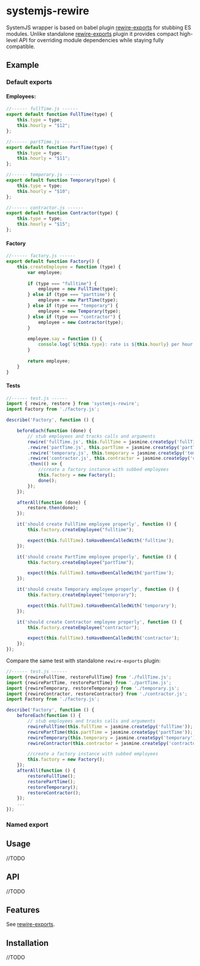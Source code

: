 # systemjs-rewire
SystemJS wrapper is based on babel plugin [rewire-exports](https://github.com/asapach/babel-plugin-rewire-exports) for stubbing ES modules. Unlike standalone [rewire-exports](https://github.com/asapach/babel-plugin-rewire-exports) plugin it provides compact high-level API for overriding module dependencies while staying fully compatible.

## Example

### Default exports

#### Employees:
```javascript
//------ fullTime.js ------
export default function FullTime(type) {
    this.type = type;
    this.hourly = "$12";
};

//------ partTime.js ------
export default function PartTime(type) {
    this.type = type;
    this.hourly = "$11";
};

//------ temporary.js ------
export default function Temporary(type) {
    this.type = type;
    this.hourly = "$10";
};

//------ contractor.js ------
export default function Contractor(type) {
    this.type = type;
    this.hourly = "$15";
};
```

#### Factory
```javascript
//------ factory.js ------
export default function Factory() {
    this.createEmployee = function (type) {
        var employee;
 
        if (type === "fulltime") {
            employee = new FullTime(type);
        } else if (type === "parttime") {
            employee = new PartTime(type);
        } else if (type === "temporary") {
            employee = new Temporary(type);
        } else if (type === "contractor") {
            employee = new Contractor(type);
        }
 
        employee.say = function () {
            console.log(`${this.type}: rate is ${this.hourly} per hour.`);
        }
 
        return employee;
    }
}
```

#### Tests
```javascript
//------ test.js ------
import { rewire, restore } from 'systemjs-rewire';
import Factory from './factory.js';

describe('Factory', function () {

    beforeEach(function (done) {
        // stub employees and tracks calls and arguments
        rewire('fullTime.js', this.fullTime = jasmine.createSpy('fullTime'))
        .rewire('partTime.js', this.partTime = jasmine.createSpy('partTime'))
        .rewire('temporary.js', this.temporary = jasmine.createSpy('temporary'))
        .rewire('contractor.js', this.contractor = jasmine.createSpy('contractor'))
        .then(() => {
            //create a factory instance with subbed employees
            this.factory = new Factory();
            done();
        });
    });

    afterAll(function (done) {
        restore.then(done);
    });

    it('should create FullTime employee properly', function () {
        this.factory.createEmployee("fulltime");

        expect(this.fullTime).toHaveBeenCalledWith('fulltime');
    });

    it('should create PartTime employee properly', function () {
        this.factory.createEmployee("partTime");

        expect(this.fullTime).toHaveBeenCalledWith('partTime');
    });

    it('should create Temporary employee properly', function () {
        this.factory.createEmployee("temporary");

        expect(this.fullTime).toHaveBeenCalledWith('temporary');
    });

    it('should create Contractor employee properly', function () {
        this.factory.createEmployee("contractor");

        expect(this.fullTime).toHaveBeenCalledWith('contractor');
    });
});
```

Compare the same test with standalone `rewire-exports` plugin:

```javascript
//------ test.js ------
import {rewireFullTime, restoreFullTime} from './fullTime.js';
import {rewirePartTime, restorePartTime} from './partTime.js';
import {rewireTemporary, restoreTemporary} from './temporary.js';
import {rewireContractor, restoreContractor} from './contractor.js';
import Factory from './factory.js';

describe('Factory', function () {
    beforeEach(function () {
        // stub employees and tracks calls and arguments
        rewireFullTime(this.fullTime = jasmine.createSpy('fullTime'));
        rewirePartTime(this.partTime = jasmine.createSpy('partTime'));
        rewireTemporary(this.temporary = jasmine.createSpy('temporary'));
        rewireContractor(this.contractor = jasmine.createSpy('contractor'));

        //create a factory instance with subbed employees
        this.factory = new Factory();
    });
    afterAll(function () {
        restoreFullTime();
        restorePartTime();
        restoreTemporary();
        restoreContractor();
    });
    ...
});
```

### Named export

## Usage
//TODO

## API
//TODO

## Features 
See [rewire-exports](https://github.com/asapach/babel-plugin-rewire-exports).

## Installation
//TODO


